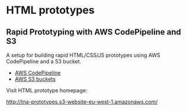# HTML prototypes

## Rapid Prototyping with AWS CodePipeline and S3

A setup for building rapid HTML/CSS/JS prototypes using AWS CodePipeline and a S3 bucket.

* [AWS CodePipeline](https://aws.amazon.com/codepipeline/)
* [AWS S3 buckets](https://aws.amazon.com/s3/)

Visit HTML prototype homepage:

http://tna-prototypes.s3-website-eu-west-1.amazonaws.com/
